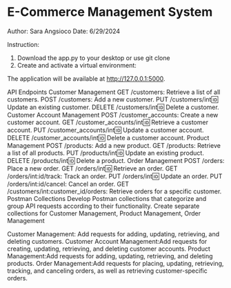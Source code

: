 # E-Commerce Management System
Author: Sara Angsioco 
Date: 6/29/2024

Instruction:
1. Download the app.py to your desktop or use git clone
2. Create and activate a virtual environment:

The application will be available at http://127.0.0.1:5000.

API Endpoints
Customer Management
GET /customers: Retrieve a list of all customers.
POST /customers: Add a new customer.
PUT /customers/int:id: Update an existing customer.
DELETE /customers/int:id: Delete a customer.
Customer Account Management
POST /customer_accounts: Create a new customer account.
GET /customer_accounts/int:id: Retrieve a customer account.
PUT /customer_accounts/int:id: Update a customer account.
DELETE /customer_accounts/int:id: Delete a customer account.
Product Management
POST /products: Add a new product.
GET /products: Retrieve a list of all products.
PUT /products/int:id: Update an existing product.
DELETE /products/int:id: Delete a product.
Order Management
POST /orders: Place a new order.
GET /orders/int:id: Retrieve an order.
GET /orders/int:id/track: Track an order.
PUT /orders/int:id: Update an order.
PUT /orders/int:id/cancel: Cancel an order.
GET /customers/int:customer_id/orders: Retrieve orders for a specific customer.
Postman Collections
Develop Postman collections that categorize and group API requests according to their functionality. Create separate collections for Customer Management, Product Management, Order Management

Customer Management: Add requests for adding, updating, retrieving, and deleting customers.
Customer Account Management:Add requests for creating, updating, retrieving, and deleting customer accounts.
Product Management:Add requests for adding, updating, retrieving, and deleting products.
Order Management:Add requests for placing, updating, retrieving, tracking, and canceling orders, as well as retrieving customer-specific orders.
